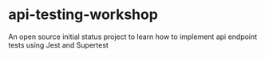 # api-testing-workshop
An open source initial status project to learn how to implement api endpoint tests using Jest and Supertest
